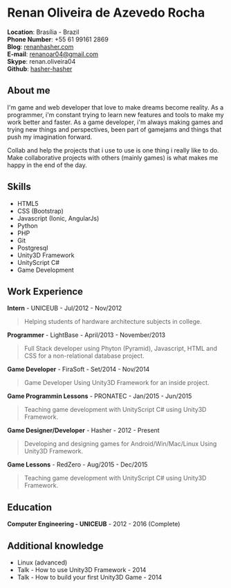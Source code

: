 # Renan Oliveira de Azevedo Rocha

**Location**: Brasília - Brazil<br>
**Phone Number**: +55 61 99161 2869<br>
**Blog**: [renanhasher.com](http://renanhasher.com)<br>
**E-mail**: [renanoar04@gmail.com](mailto:renanoar04@gmail.com)<br>
**Skype**: renan.oliveira04<br>
**Github**: [hasher-hasher](https://github.com/hasher-hasher)<br>

## About me

I'm game and web developer that love to make dreams become reality. As a programmer, i'm constant trying to learn new features and tools to make my work better and faster. As a game developer, i'm always making games and trying new things and perspectives, been part of gamejams and things that push my imagination forward.

Collab and help the projects that i use to use is one thing i really like to do. Make collaborative projects with others (mainly games) is what makes me happy in the end of the day.

## Skills

* HTML5
* CSS (Bootstrap)
* Javascript (Ionic, AngularJs)
* Python
* PHP
* Git
* Postgresql
* Unity3D Framework
* UnityScript C#
* Game Development

## Work Experience

**Intern** - UNICEUB - Jul/2012 - Nov/2012
> Helping students of hardware architecture subjects in college.

**Programmer** - LightBase - April/2013 - November/2013
> Full Stack developer using Phyton (Pyramid), Javascript, HTML and CSS for a non-relational database project.

**Game Developer** - FiraSoft - Set/2014 - Nov/2014
> Game Developer Using Unity3D Framework for an inside project.

**Game Programmin Lessons** - PRONATEC - Jan/2015 - Jun/2015
> Teaching game development with UnityScript C# using Unity3D Framework.

**Game Designer/Developer** - Hasher - 2012 - Present
> Developing and designing games for Android/Win/Mac/Linux Using Unity3D Framework.

**Game Lessons** - RedZero - Aug/2015 - Dec/2015
> Teaching game development with UnityScript C# using Unity3D Framework.

## Education

**Computer Engineering - UNICEUB** - 2012 - 2016 (Complete)

## Additional knowledge

* Linux (advanced)
* Talk - How to use Unity3D Framework - 2014
* Talk - How to build your first Unity3D Game - 2014